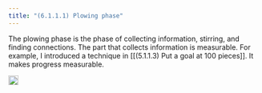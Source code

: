 ```yaml
---
title: "(6.1.1.1) Plowing phase"
---
```


The plowing phase is the phase of collecting information, stirring, and finding connections. The part that collects information is measurable. For example, I introduced a technique in [[(5.1.1.3) Put a goal at 100 pieces]]. It makes progress measurable.

<img src='https://scrapbox.io/api/pages/nishio/en/icon' alt='en.icon' height="19.5"/>